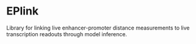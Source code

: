 # EPlink
Library for linking live enhancer-promoter distance measurements to live transcription readouts through model inference.
